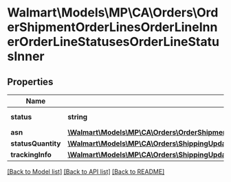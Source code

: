 # Walmart\Models\MP\CA\Orders\OrderShipmentOrderLinesOrderLineInnerOrderLineStatusesOrderLineStatusInner

## Properties

Name | Type | Description | Notes
------------ | ------------- | ------------- | -------------
**status** | **string** | Use 'Shipped' |
**asn** | [**\Walmart\Models\MP\CA\Orders\OrderShipmentOrderLinesOrderLineInnerOrderLineStatusesOrderLineStatusInnerAsn**](OrderShipmentOrderLinesOrderLineInnerOrderLineStatusesOrderLineStatusInnerAsn.md) |  | [optional]
**statusQuantity** | [**\Walmart\Models\MP\CA\Orders\ShippingUpdatesCA200ResponseOrderLinesOrderLineInnerOrderLineQuantity**](ShippingUpdatesCA200ResponseOrderLinesOrderLineInnerOrderLineQuantity.md) |  |
**trackingInfo** | [**\Walmart\Models\MP\CA\Orders\ShippingUpdatesCA200ResponseOrderLinesOrderLineInnerOrderLineStatusesOrderLineStatusInnerTrackingInfo**](ShippingUpdatesCA200ResponseOrderLinesOrderLineInnerOrderLineStatusesOrderLineStatusInnerTrackingInfo.md) |  |


[[Back to Model list]](./) [[Back to API list]](../../../../../README.md#supported-apis) [[Back to README]](../../../../../README.md)
